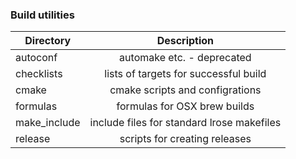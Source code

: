 ### Build utilities

| Directory     | Description   |
| ------------- |:-------------:|
| autoconf | automake etc. - deprecated |
| checklists | lists of targets for successful build |
| cmake | cmake scripts and configrations |
| formulas | formulas for OSX brew builds |
| make_include | include files for standard lrose makefiles |
| release | scripts for creating releases |
